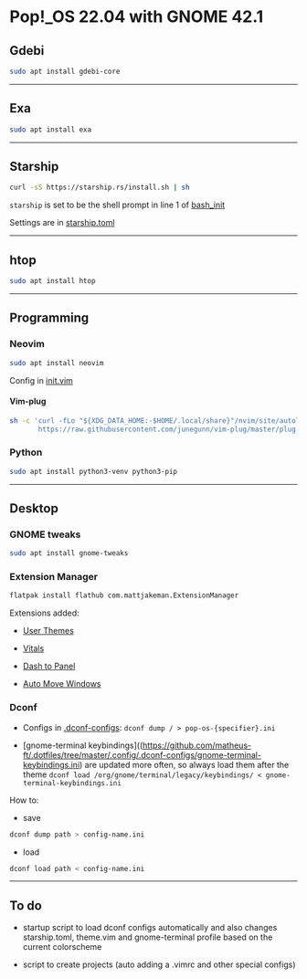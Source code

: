 # Pop!_OS 22.04 with GNOME 42.1

## Gdebi

```sh
sudo apt install gdebi-core
```

---

## Exa

```sh
sudo apt install exa
```

---

## Starship

```sh
curl -sS https://starship.rs/install.sh | sh
```

`starship` is set to be the shell prompt in line 1 of [bash_init](https://github.com/matheus-ft/dotfiles/blob/master/.bashrc.d/init)

Settings are in [starship.toml](https://github.com/matheus-ft/dotfiles/blob/master/.config/starship.toml)

---

## htop

```sh
sudo apt install htop
```

---

## Programming

### Neovim

```sh
sudo apt install neovim
```

Config in [init.vim](https://github.com/matheus-ft/dotfiles/blob/master/.config/nvim/init.vim)

#### Vim-plug

```sh
sh -c 'curl -fLo "${XDG_DATA_HOME:-$HOME/.local/share}"/nvim/site/autoload/plug.vim --create-dirs \
       https://raw.githubusercontent.com/junegunn/vim-plug/master/plug.vim'
```

### Python

```sh
sudo apt install python3-venv python3-pip
```

---

## Desktop

### GNOME tweaks

```sh
sudo apt install gnome-tweaks
```

### Extension Manager

```sh
flatpak install flathub com.mattjakeman.ExtensionManager
```

Extensions added:

- [User Themes](https://extensions.gnome.org/extension/19/user-themes/)

- [Vitals](https://extensions.gnome.org/extension/1460/vitals/)

- [Dash to Panel](https://extensions.gnome.org/extension/1160/dash-to-panel/)

- [Auto Move Windows](https://extensions.gnome.org/extension/16/auto-move-windows/)

### Dconf

- Configs in [.dconf-configs](https://github.com/matheus-ft/.dotfiles/tree/master/.config/.dconf-configs): `dconf dump / > pop-os-{specifier}.ini`

- [gnome-terminal keybindings]((https://github.com/matheus-ft/.dotfiles/tree/master/.config/.dconf-configs/gnome-terminal-keybindings.ini) are updated more often, so always load them after the theme `dconf load /org/gnome/terminal/legacy/keybindings/ < gnome-terminal-keybindings.ini`

How to:

- save

```sh
dconf dump path > config-name.ini
```

- load

```sh
dconf load path < config-name.ini
```

---

## To do

- startup script to load dconf configs automatically and also changes starship.toml, theme.vim and gnome-terminal profile based on the current colorscheme

- script to create projects (auto adding a .vimrc and other special configs)

